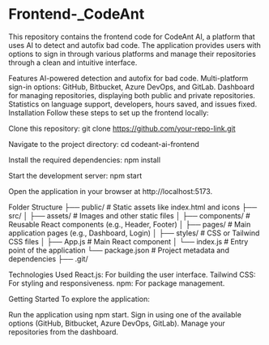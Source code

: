 # Frontend-_CodeAnt

This repository contains the frontend code for CodeAnt AI, a platform that uses AI to detect and autofix bad code. The application provides users with options to sign in through various platforms and manage their repositories through a clean and intuitive interface.

Features
AI-powered detection and autofix for bad code.
Multi-platform sign-in options: GitHub, Bitbucket, Azure DevOps, and GitLab.
Dashboard for managing repositories, displaying both public and private repositories.
Statistics on language support, developers, hours saved, and issues fixed.
Installation
Follow these steps to set up the frontend locally:

Clone this repository: git clone https://github.com/your-repo-link.git

Navigate to the project directory: cd codeant-ai-frontend

Install the required dependencies: npm install

Start the development server: npm start

Open the application in your browser at http://localhost:5173.

Folder Structure
├── public/ # Static assets like index.html and icons ├── src/ │ ├── assets/ # Images and other static files │ ├── components/ # Reusable React components (e.g., Header, Footer) │ ├── pages/ # Main application pages (e.g., Dashboard, Login) │ ├── styles/ # CSS or Tailwind CSS files │ ├── App.js # Main React component │ └── index.js # Entry point of the application └── package.json # Project metadata and dependencies ├── .git/

Technologies Used
React.js: For building the user interface. Tailwind CSS: For styling and responsiveness. npm: For package management.

Getting Started
To explore the application:

Run the application using npm start. Sign in using one of the available options (GitHub, Bitbucket, Azure DevOps, GitLab). Manage your repositories from the dashboard.
